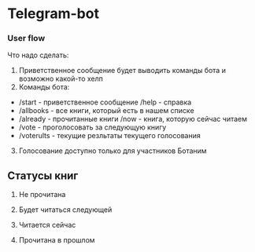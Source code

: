 # Telegram-bot
### User flow
Что надо сделать:
1. Приветственное сообщение будет выводить команды бота и возможно какой-то хелп
2. Команды бота:
- /start - приветственное сообщение /help - справка
- /allbooks - все книги, который есть в нашем списке 
- /already - прочитанные книги /now - книга, которую сейчас читаем 
- /vote - проголосовать за следующую книгу
- /voterults - текущие резльтаты текущего голосования
3. Голосование доступно только для участников Ботаним

## Статусы книг
1. Не прочитана

2. Будет читаться следующей

3. Читается сейчас

4. Прочитана в прошлом